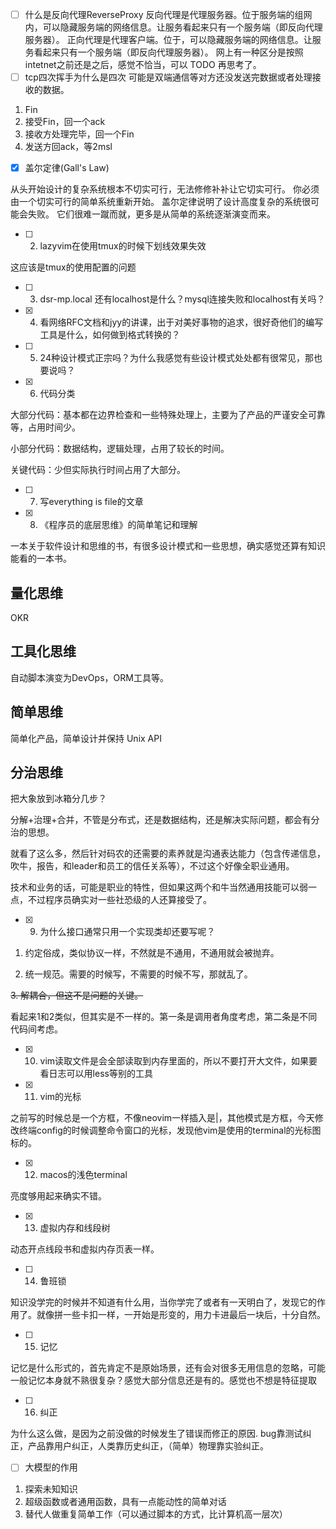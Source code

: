 - [ ] 什么是反向代理ReverseProxy
反向代理是代理服务器。位于服务端的组网内，可以隐藏服务端的网络信息。让服务看起来只有一个服务端（即反向代理服务器）。
正向代理是代理客户端。位于，可以隐藏服务端的网络信息。让服务看起来只有一个服务端（即反向代理服务器）。
网上有一种区分是按照intetnet之前还是之后，感觉不恰当，可以 TODO 再思考了。
- [ ] tcp四次挥手为什么是四次
可能是双端通信等对方还没发送完数据或者处理接收的数据。
1. Fin
2. 接受Fin，回一个ack
3. 接收方处理完毕，回一个Fin
4. 发送方回ack，等2msl


- [x] 盖尔定律(Gall's Law)

从头开始设计的复杂系统根本不切实可行，无法修修补补让它切实可行。 你必须由一个切实可行的简单系统重新开始。 盖尔定律说明了设计高度复杂的系统很可能会失败。 它们很难一蹴而就，更多是从简单的系统逐渐演变而来。

- [ ] 2. lazyvim在使用tmux的时候下划线效果失效

这应该是tmux的使用配置的问题

- [ ] 3. dsr-mp.local 还有localhost是什么？mysql连接失败和localhost有关吗？

- [x] 4. 看网络RFC文档和jyy的讲课，出于对美好事物的追求，很好奇他们的编写工具是什么，如何做到格式转换的？

- [ ] 5. 24种设计模式正宗吗？为什么我感觉有些设计模式处处都有很常见，那也要说吗？

- [x] 6. 代码分类

大部分代码：基本都在边界检查和一些特殊处理上，主要为了产品的严谨安全可靠等，占用时间少。

小部分代码：数据结构，逻辑处理，占用了较长的时间。

关键代码：少但实际执行时间占用了大部分。

- [ ] 7. 写everything is file的文章

- [x] 8. 《程序员的底层思维》的简单笔记和理解

一本关于软件设计和思维的书，有很多设计模式和一些思想，确实感觉还算有知识能看的一本书。

## 量化思维

OKR

## 工具化思维

自动脚本演变为DevOps，ORM工具等。

## 简单思维

简单化产品，简单设计并保持 Unix API

## 分治思维

把大象放到冰箱分几步？

分解+治理+合并，不管是分布式，还是数据结构，还是解决实际问题，都会有分治的思想。

就看了这么多，然后针对码农的还需要的素养就是沟通表达能力（包含传递信息，吹牛，报告，和leader和员工的信任关系等），不过这个好像全职业通用。

技术和业务的话，可能是职业的特性，但如果这两个和牛当然通用技能可以弱一点，不过程序员确实对一些社恐级的人还算接受了。

- [x] 9. 为什么接口通常只用一个实现类却还要写呢？
  
1. 约定俗成，类似协议一样，不然就是不通用，不通用就会被抛弃。

2. 统一规范。需要的时候写，不需要的时候不写，那就乱了。

~~3. 解耦合，但这不是问题的关键。~~

看起来1和2类似，但其实是不一样的。第一条是调用者角度考虑，第二条是不同代码间考虑。

- [x] 10. vim读取文件是会全部读取到内存里面的，所以不要打开大文件，如果要看日志可以用less等别的工具

- [x] 11. vim的光标

之前写的时候总是一个方框，不像neovim一样插入是|，其他模式是方框，今天修改终端config的时候调整命令窗口的光标，发现他vim是使用的terminal的光标图标的。

- [x] 12. macos的浅色terminal

亮度够用起来确实不错。

- [x] 13. 虚拟内存和线段树

动态开点线段书和虚拟内存页表一样。

- [ ] 14. 鲁班锁

知识没学完的时候并不知道有什么用，当你学完了或者有一天明白了，发现它的作用了。就像拼一些卡扣一样，一开始是形变的，用力卡进最后一块后，十分自然。

- [ ] 15. 记忆

记忆是什么形式的，首先肯定不是原始场景，还有会对很多无用信息的忽略，可能一般记忆本身就不熟很复杂？感觉大部分信息还是有的。感觉也不想是特征提取

- [ ] 16. 纠正

为什么这么做，是因为之前没做的时候发生了错误而修正的原因.
bug靠测试纠正，产品靠用户纠正，人类靠历史纠正，（简单）物理靠实验纠正。

- [ ] 大模型的作用

1. 探索未知知识
2. 超级函数或者通用函数，具有一点能动性的简单对话
3. 替代人做重复简单工作（可以通过脚本的方式，比计算机高一层次）
